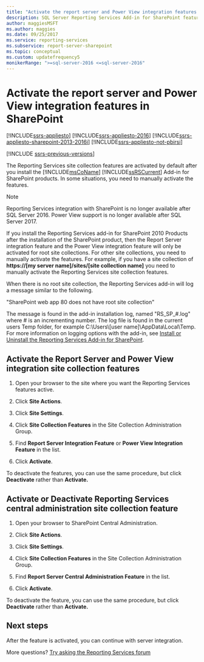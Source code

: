 ```yaml
---
title: "Activate the report server and Power View integration features in SharePoint"
description: SQL Server Reporting Services Add-in for SharePoint features usually automatically activate. Use these instructions if you need to manually activate them.
author: maggiesMSFT
ms.author: maggies
ms.date: 09/25/2017
ms.service: reporting-services
ms.subservice: report-server-sharepoint
ms.topic: conceptual
ms.custom: updatefrequency5
monikerRange: ">=sql-server-2016 <=sql-server-2016"
---
```

# Activate the report server and Power View integration features in SharePoint

[!INCLUDE[ssrs-appliesto](../../includes/ssrs-appliesto.md)] [!INCLUDE[ssrs-appliesto-2016](../../includes/ssrs-appliesto-2016.md)] [!INCLUDE[ssrs-appliesto-sharepoint-2013-2016i](../../includes/ssrs-appliesto-sharepoint-2013-2016.md)] [!INCLUDE[ssrs-appliesto-not-pbirsi](../../includes/ssrs-appliesto-not-pbirs.md)]

[!INCLUDE [ssrs-previous-versions](../../includes/ssrs-previous-versions.md)]

  The Reporting Services site collection features are activated by default after you install the [!INCLUDE[msCoName](../../includes/msconame-md.md)] [!INCLUDE[ssRSCurrent](../../includes/ssrscurrent-md.md)] Add-in for SharePoint products. In some situations, you need to manually activate the features.  

> [!NOTE]
> Reporting Services integration with SharePoint is no longer available after SQL Server 2016. Power View support is no longer available after SQL Server 2017.

 If you install the Reporting Services add-in for SharePoint 2010 Products after the installation of the SharePoint product, then the Report Server integration feature and the Power View integration feature will only be activated for root site collections. For other site collections, you need to manually activate the features. For example, if you have a site collection of **https://[my server name]/sites/[site collection name]** you need to manually activate the Reporting Services site collection features.  
  
 When there is no root site collection, the Reporting Services add-in will log a message similar to the following.  
  
 "SharePoint web app 80 does not have root site collection"  
  
 The message is found in the add-in installation log, named "RS_SP_#.log" where # is an incrementing number. The log file is found in the current users Temp folder, for example C:\Users\\[user name]\AppData\Local\Temp. For more information on logging options with the add-in, see [Install or Uninstall the Reporting Services Add-in for SharePoint](../../reporting-services/install-windows/install-or-uninstall-the-reporting-services-add-in-for-sharepoint.md).  

## Activate the Report Server and Power View integration site collection features
  
1.  Open your browser to the site where you want the Reporting Services features active.  
  
2.  Click **Site Actions**.  
  
3.  Click **Site Settings**.  
  
4.  Click **Site Collection Features** in the Site Collection Administration Group.  
  
5.  Find **Report Server Integration Feature** or **Power View Integration Feature** in the list.  
  
6.  Click **Activate**.  
  
 To deactivate the features, you can use the same procedure, but click **Deactivate** rather than **Activate.**  
  
## Activate or Deactivate Reporting Services central administration site collection feature
  
1.  Open your browser to SharePoint Central Administration.  
  
2.  Click **Site Actions**.  
  
3.  Click **Site Settings**.  
  
4.  Click **Site Collection Features** in the Site Collection Administration Group.  
  
5.  Find **Report Server Central Administration Feature** in the list.  
  
6.  Click **Activate**.  
  
 To deactivate the feature, you can use the same procedure, but click **Deactivate** rather than **Activate.**  
  
## Next steps

After the feature is activated, you can continue with server integration.

More questions? [Try asking the Reporting Services forum](https://go.microsoft.com/fwlink/?LinkId=620231)
